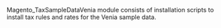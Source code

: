 Magento_TaxSampleDataVenia module consists of installation scripts to install tax rules and rates for the Venia sample data.